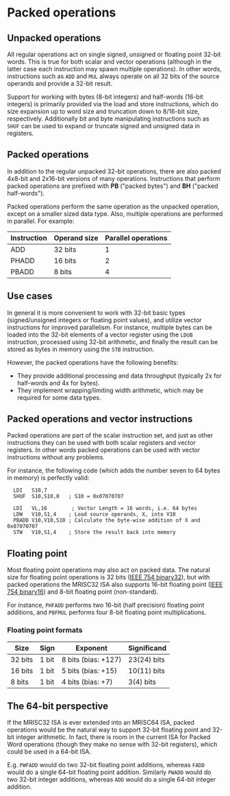 # Packed operations

## Unpacked operations
All regular operations act on single signed, unsigned or floating point 32-bit words. This is true for both scalar and vector operations (although in the latter case each instruction may spawn multiple operations). In other words, instructions such as `ADD` and `MUL` always operate on all 32 bits of the source operands and provide a 32-bit result.

Support for working with bytes (8-bit integers) and half-words (16-bit integers) is primarily provided via the load and store instructions, which do size expansion up to word size and truncation down to 8/16-bit size, respectively. Additionally bit and byte manipulating instructions such as `SHUF` can be used to expand or truncate signed and unsigned data in registers.

## Packed operations

In addition to the regular unpacked 32-bit operations, there are also packed 4x8-bit and 2x16-bit versions of many operations. Instructions that perform packed operations are prefixed with **PB** ("packed bytes") and **BH** ("packed half-words").

Packed operations perform the same operation as the unpacked operation, except on a smaller sized data type. Also, multiple operations are performed in parallel. For example:

| Instruction | Operand size | Parallel operations |
|---|---|---|
| ADD | 32 bits | 1 |
| PHADD | 16 bits | 2 |
| PBADD | 8 bits | 4 |

## Use cases
In general it is more convenient to work with 32-bit basic types (signed/unsigned integers or floating point values), and utilize vector instructions for improved parallelism. For instance, multiple bytes can be loaded into the 32-bit elements of a vector register using the `LDUB` instruction, processed using 32-bit arithmetic, and finally the result can be stored as bytes in memory using the `STB` instruction.

However, the packed operations have the following benefits:

* They provide additional processing and data throughput (typically 2x for half-words and 4x for bytes).
* They implement wrapping/limiting width arithmetic, which may be required for some data types.

## Packed operations and vector instructions
Packed operations are part of the scalar instruction set, and just as other instructions they can be used with both scalar registers and vector registers. In other words packed operations can be used with vector instructions without any problems.

For instance, the following code (which adds the number seven to 64 bytes in memory) is perfectly valid:

```
  LDI   S10,7
  SHUF  S10,S10,0   ; S10 = 0x07070707

  LDI   VL,16        ; Vector Length = 16 words, i.e. 64 bytes
  LDW   V10,S1,4    ; Load source operands, X, into V10
  PBADD V10,V10,S10 ; Calculate the byte-wise addition of X and 0x07070707
  STW   V10,S1,4    ; Store the result back into memory
```

## Floating point

Most floating point operations may also act on packed data. The natural size for floating point operations is 32 bits ([IEEE 754 binary32](https://en.wikipedia.org/wiki/Single-precision_floating-point_format)), but with packed operations the MRISC32 ISA also supports 16-bit floating point ([IEEE 754 binary16](https://en.wikipedia.org/wiki/Half-precision_floating-point_format)) and 8-bit floating point (non-standard).

For instance, `PHFADD` performs two 16-bit (half precision) floating point additions, and `PBFMUL` performs four 8-bit floating point multiplications.

### Floating point formats

| Size | Sign | Exponent | Significand |
|---|---|---|---|
| 32 bits | 1 bit | 8 bits (bias: +127) | 23(24) bits |
| 16 bits | 1 bit | 5 bits (bias: +15) | 10(11) bits |
| 8 bits | 1 bit | 4 bits (bias: +7) | 3(4) bits |


## The 64-bit perspective
If the MRISC32 ISA is ever extended into an MRISC64 ISA, packed operations would be the natural way to support 32-bit floating point and 32-bit integer arithmetic. In fact, there is room in the current ISA for Packed Word operations (though they make no sense with 32-bit registers), which could be used in a 64-bit ISA.

E.g. `PWFADD` would do two 32-bit floating point additions, whereas `FADD` would do a single 64-bit floating point addition. Similarly `PWADD` would do two 32-bit integer additions, whereas `ADD` would do a single 64-bit integer addition.
